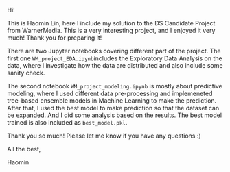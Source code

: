 Hi!

This is Haomin Lin, here I include my solution to the DS Candidate Project from WarnerMedia. This is a very interesting project, and I enjoyed it very much! Thank you for preparing it!

There are two Jupyter notebooks covering different part of the project. The first one `WM_project_EDA.ipynb`includes the Exploratory Data Analysis on the data, where I investigate how the data are distributed and also include some sanity check.

The second notebook `WM_project_modeling.ipynb` is mostly about predictive modeling, where I used different data pre-processing and implemeneted tree-based ensemble models in Machine Learning to make the prediction. After that, I used the best model to make prediction so that the dataset can be expanded. And I did some analysis based on the results. The best model trained is also included as `best_model.pkl`.

Thank you so much! Please let me know if you have any questions :)

All the best,

Haomin